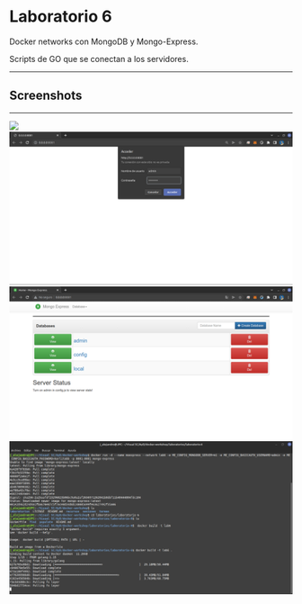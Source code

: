 # Laboratorio 6
Docker networks con MongoDB y Mongo-Express.

Scripts de GO que se conectan a los servidores.
___
## Screenshots
___
![](Lab6_1.png)
![](Lab6_2.png)
![](Lab6_3.png)
![](Lab6_4.png)